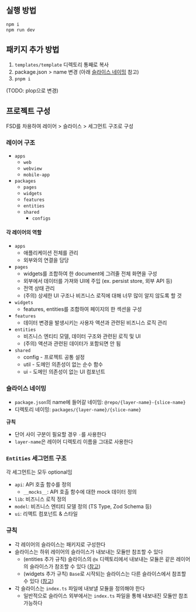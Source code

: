 ## 실행 방법

```sh
npm i
npm run dev
```

## 패키지 추가 방법

1. `templates/template` 디렉토리 통째로 복사
2. package.json > name 변경 (아래 [슬라이스 네이밍](#슬라이스-네이밍) 참고)
3. `pnpm i`

(TODO: plop으로 변경)

## 프로젝트 구성

FSD를 차용하여 레이어 > 슬라이스 > 세그먼트 구조로 구성

### 레이어 구조

- `apps`
    - `web`
    - `webview`
    - `mobile-app`
- `packages`
    - `pages`
    - `widgets`
    - `features`
    - `entities`
    - `shared`
        - `configs`

#### 각 레이어의 역할

- `apps`
    - 애플리케이션 전체를 관리
    - 외부와의 연결을 담당
- `pages`
    - widgets를 조합하여 한 document에 그려줄 전체 화면을 구성
    - 외부에서 데이터를 가져와 UI에 주입 (ex. persist store, 외부 API 등)
    - 전역 상태 관리
    - (주의) 상세한 UI 구조나 비즈니스 로직에 대해 너무 많이 알지 않도록 할 것
- `widgets`
    - features, entities를 조합하여 페이지의 한 섹션을 구성
- `features`
    - 데이터 변경을 발생시키는 사용자 액션과 관련된 비즈니스 로직 관리
- `entities`
    - 비즈니스 엔티티 모델, 데이터 구조와 관련된 로직 및 UI
    - (주의) 액션과 관련된 데이터가 포함되면 안 됨
- `shared`
    - config - 프로젝트 공통 설정
    - util - 도메인 의존성이 없는 순수 함수
    - ui - 도메인 의존성이 없는 UI 컴포넌트

### 슬라이스 네이밍

- `package.json`의 name에 들어갈 네이밍: `@repo/{layer-name}-{slice-name}`
- 디렉토리 네이밍: `packages/{layer-name}/{slice-name}`

**규칙**

- 단어 사이 구분이 필요할 경우 `-`를 사용한다
- `layer-name`은 레이어 디렉토리 이름을 그대로 사용한다

### `Entities` 세그먼트 구조

각 세그먼트는 모두 optional임

- `api`: API 호출 함수를 정의
    - `__mocks__`: API 호출 함수에 대한 mock 데이터 정의
- `lib`: 비즈니스 로직 정의
- `model`: 비즈니스 엔티티 모델 정의 (TS Type, Zod Schema 등)
- `ui`: 리액트 컴포넌트 & 스타일

### 규칙

- 각 레이어의 슬라이스는 패키지로 구성한다
- 슬라이스는 하위 레이어의 슬라이스가 내보내는 모듈만 참조할 수 있다
    - (entities 추가 규칙) 슬라이스의 `@x` 디렉토리에서 내보내는 모듈은 같은 레이어의 슬라이스가 참조할 수
      있다 ([참고](https://github.com/noveogroup-amorgunov/nukeapp/blob/main/docs/en/architecture.md#entities-cross-imports))
    - (widgets 추가 규칙) `Base`로 시작되는 슬라이스는 다른 슬라이스에서 참조할 수
      있다 ([참고](https://github.com/noveogroup-amorgunov/nukeapp/blob/main/docs/en/architecture.md#Widgets-cross-imports-custom-sublayers))
- 각 슬라이스는 `index.ts` 파일에 내보낼 모듈을 정의해야 한다
    - 일반적으로 슬라이스 외부에서는 `index.ts` 파일을 통해 내보내진 모듈만 참조 가능하다
